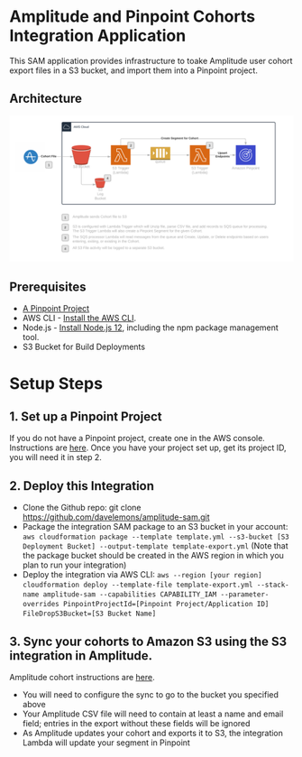 # Amplitude and Pinpoint Cohorts Integration Application

This SAM application provides infrastructure to toake Amplitude user cohort export files in a S3 bucket, and import them into a Pinpoint project.

## Architecture

![Architecture](Architecture.png)

## Prerequisites
* [A Pinpoint Project](https://docs.aws.amazon.com/pinpoint/latest/userguide/gettingstarted-create-project.html)
* AWS CLI - [Install the AWS CLI](https://aws.amazon.com/cli/).
* Node.js - [Install Node.js 12](https://nodejs.org/en/), including the npm package management tool.
* S3 Bucket for Build Deployments

# Setup Steps

## 1. Set up a Pinpoint Project

If you do not have a Pinpoint project, create one in the AWS console.  Instructions are [here](https://docs.aws.amazon.com/pinpoint/latest/userguide/projects-manage.html).  Once you have your project set up, get its project ID, you will need it in step 2.

## 2. Deploy this Integration

* Clone the Github repo: git clone https://github.com/davelemons/amplitude-sam.git
* Package the integration SAM package to an S3 bucket in your account:  `aws cloudformation package --template template.yml --s3-bucket [S3 Deployment Bucket] --output-template template-export.yml`  (Note that the package bucket should be created in the AWS region in which you plan to run your integration)
* Deploy the integration via AWS CLI:  `aws --region [your region] cloudformation deploy --template-file template-export.yml --stack-name amplitude-sam --capabilities CAPABILITY_IAM --parameter-overrides PinpointProjectId=[Pinpoint Project/Application ID] FileDropS3Bucket=[S3 Bucket Name]`

## 3. Sync your cohorts to Amazon S3 using the S3 integration in Amplitude. 

Amplitude cohort instructions are [here](https://help.amplitude.com/hc/en-us/articles/360051952812-Sync-Amplitude-cohorts-to-Amazon-S3).

* You will need to configure the sync to go to the bucket you specified above
* Your Amplitude CSV file will need to contain at least a name and email field; entries in the export without these fields will be ignored
* As Amplitude updates your cohort and exports it to S3, the integration Lambda will update your segment in Pinpoint
